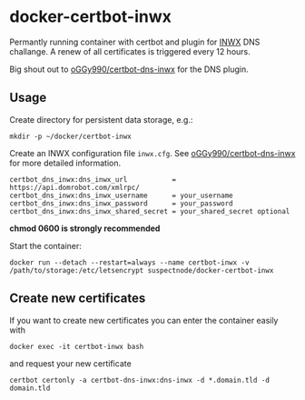 # docker-certbot-inwx

Permantly running container with certbot and plugin for [INWX](https://www.inwx.com/) DNS challange. A renew of all certificates is triggered every 12 hours.

Big shout out to [oGGy990/certbot-dns-inwx](https://github.com/oGGy990/certbot-dns-inwx) for the DNS plugin.

## Usage

Create directory for persistent data storage, e.g.:

```
mkdir -p ~/docker/certbot-inwx
```

Create an INWX configuration file `inwx.cfg`. See [oGGy990/certbot-dns-inwx](https://github.com/oGGy990/certbot-dns-inwx) for more detailed information.

```
certbot_dns_inwx:dns_inwx_url           = https://api.domrobot.com/xmlrpc/
certbot_dns_inwx:dns_inwx_username      = your_username
certbot_dns_inwx:dns_inwx_password      = your_password
certbot_dns_inwx:dns_inwx_shared_secret = your_shared_secret optional
```

**chmod 0600 is strongly recommended**

Start the container:

``` 
docker run --detach --restart=always --name certbot-inwx -v /path/to/storage:/etc/letsencrypt suspectnode/docker-certbot-inwx
```

## Create new certificates

If you want to create new certificates you can enter the container easily with

``` 
docker exec -it certbot-inwx bash
``` 

and request your new certificate

```
certbot certonly -a certbot-dns-inwx:dns-inwx -d *.domain.tld -d domain.tld
```
